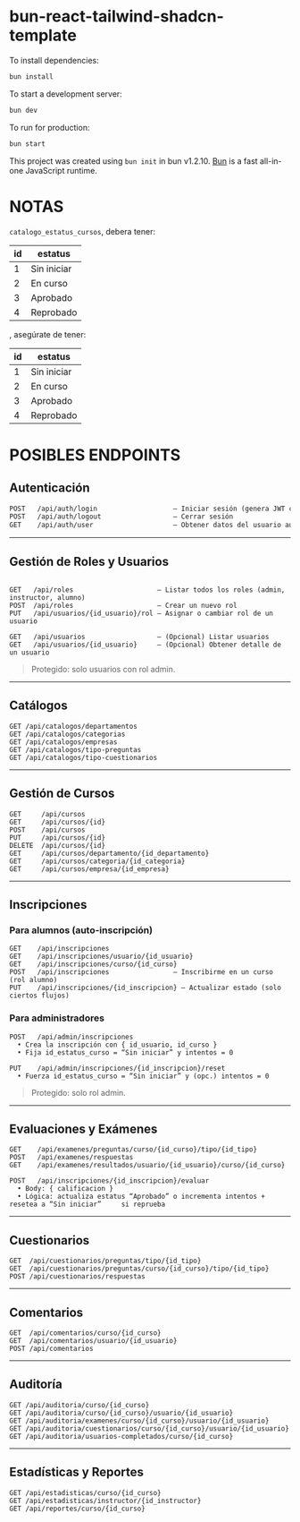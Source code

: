 # bun-react-tailwind-shadcn-template

To install dependencies:

```bash
bun install
```

To start a development server:

```bash
bun dev
```

To run for production:

```bash
bun start
```

This project was created using `bun init` in bun v1.2.10. [Bun](https://bun.sh) is a fast all-in-one JavaScript runtime.
# NOTAS

`catalogo_estatus_cursos`, debera tener:

| id | estatus |
| --- | --- |
| 1 | Sin iniciar |
| 2 | En curso |
| 3 | Aprobado |
| 4 | Reprobado |

, asegúrate de tener:

| id | estatus |
| --- | --- |
| 1 | Sin iniciar |
| 2 | En curso |
| 3 | Aprobado |
| 4 | Reprobado |

# POSIBLES ENDPOINTS

## Autenticación

```markdown
POST   /api/auth/login                   — Iniciar sesión (genera JWT con rol)
POST   /api/auth/logout                  — Cerrar sesión
GET    /api/auth/user                    — Obtener datos del usuario autenticad
```

---

## Gestión de Roles y Usuarios

```

GET   /api/roles                     — Listar todos los roles (admin, instructor, alumno)
POST  /api/roles                     — Crear un nuevo rol
PUT   /api/usuarios/{id_usuario}/rol — Asignar o cambiar rol de un usuario

GET   /api/usuarios                  — (Opcional) Listar usuarios
GET   /api/usuarios/{id_usuario}     — (Opcional) Obtener detalle de un usuario

```

> Protegido: solo usuarios con rol admin.
> 

---

## Catálogos

```
GET /api/catalogos/departamentos
GET /api/catalogos/categorias
GET /api/catalogos/empresas
GET /api/catalogos/tipo-preguntas
GET /api/catalogos/tipo-cuestionarios
```

---

## Gestión de Cursos

```
GET     /api/cursos
GET     /api/cursos/{id}
POST    /api/cursos
PUT     /api/cursos/{id}
DELETE  /api/cursos/{id}
GET     /api/cursos/departamento/{id_departamento}
GET     /api/cursos/categoria/{id_categoria}
GET     /api/cursos/empresa/{id_empresa}

```

---

## Inscripciones

### Para alumnos (auto-inscripción)

```
GET    /api/inscripciones
GET    /api/inscripciones/usuario/{id_usuario}
GET    /api/inscripciones/curso/{id_curso}
POST   /api/inscripciones                — Inscribirme en un curso (rol alumno)
PUT    /api/inscripciones/{id_inscripcion} — Actualizar estado (solo ciertos flujos)

```

### Para administradores

```
POST   /api/admin/inscripciones
  • Crea la inscripción con { id_usuario, id_curso }
  • Fija id_estatus_curso = “Sin iniciar” y intentos = 0

PUT    /api/admin/inscripciones/{id_inscripcion}/reset
  • Fuerza id_estatus_curso = “Sin iniciar” y (opc.) intentos = 0

```

> Protegido: solo rol admin.
> 

---

## Evaluaciones y Exámenes

```
GET    /api/examenes/preguntas/curso/{id_curso}/tipo/{id_tipo}
POST   /api/examenes/respuestas
GET    /api/examenes/resultados/usuario/{id_usuario}/curso/{id_curso}

POST   /api/inscripciones/{id_inscripcion}/evaluar
  • Body: { calificacion }
  • Lógica: actualiza estatus “Aprobado” o incrementa intentos + resetea a “Sin iniciar”     si reprueba

```

---

## Cuestionarios

```
GET  /api/cuestionarios/preguntas/tipo/{id_tipo}
GET  /api/cuestionarios/preguntas/curso/{id_curso}/tipo/{id_tipo}
POST /api/cuestionarios/respuestas
```

---

## Comentarios

```
GET  /api/comentarios/curso/{id_curso}
GET  /api/comentarios/usuario/{id_usuario}
POST /api/comentarios
```

---

## Auditoría

```
GET /api/auditoria/curso/{id_curso}
GET /api/auditoria/curso/{id_curso}/usuario/{id_usuario}
GET /api/auditoria/examenes/curso/{id_curso}/usuario/{id_usuario}
GET /api/auditoria/cuestionarios/curso/{id_curso}/usuario/{id_usuario}
GET /api/auditoria/usuarios-completados/curso/{id_curso}
```

---

## Estadísticas y Reportes

```
GET /api/estadisticas/curso/{id_curso}
GET /api/estadisticas/instructor/{id_instructor}
GET /api/reportes/curso/{id_curso}
```